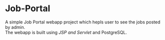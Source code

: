 # Job-Portal
A simple Job Portal webapp project which hepls user to see the jobs posted by admin.<br>
The webapp is built using <i>JSP and Servlet</i> and PostgreSQL.
